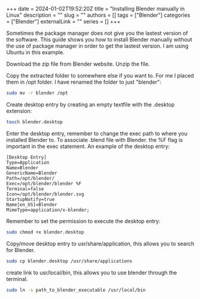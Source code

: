 +++ 
date = 2024-01-02T19:52:20Z
title = "Installing Blender manually in Linux"
description = ""
slug = ""
authors = []
tags = ["Blender"]
categories = ["Blender"]
externalLink = ""
series = []
+++

Sometimes the package manager does not give you the lastest version of the software. This guide shows you how to install Blender manually without the use of package manager in order to get the lastest version. I am using Ubuntu in this example.

Download the zip file from Blender website. Unzip the file.

Copy the extracted folder to somewhere else if you want to. For me I placed them in /opt folder. I have renamed the folder to just "blender":
```bash
sudo mv -r blender /opt 
```

Create desktop entry by creating an empty textfile with the .desktop extension:
```bash
touch blender.desktop
```

Enter the desktop entry, remember to change the exec path to where you installed Blender to.
To associate .blend file with Blender. the %F flag is important in the exec statement.
An example of the desktop entry:
```
[Desktop Entry]
Type=Application
Name=Blender
GenericName=Blender
Path=/opt/blender/
Exec=/opt/blender/blender %F
Terminal=false
Icon=/opt/blender/blender.svg
StartupNotify=true
Name[en_US]=Blender
MimeType=application/x-blender;
```

Remember to set the permission to execute the desktop entry:
```bash
sudo chmod +x blender.desktop
```

Copy/move desktop entry to usr/share/application, this allows you to search for Blender.
```bash
sudo cp blender.desktop /usr/share/applications
```

create link to usr/local/bin, this allows you to use blender through the terminal.
```bash
sudo ln -s path_to_blender_executable /usr/local/bin
```
